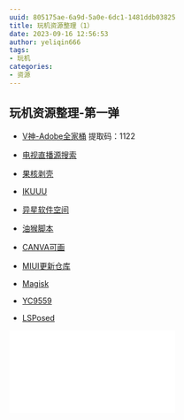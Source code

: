 ```yaml
---
uuid: 805175ae-6a9d-5a0e-6dc1-1481ddb03825
title: 玩机资源整理（1）
date: 2023-09-16 12:56:53
author: yeliqin666
tags:
- 玩机
categories:
- 资源
---
```

## 玩机资源整理-第一弹

* [V神-Adobe全家桶](https://pan.baidu.com/s/1OjPuG0jeWZzodOXcnuUf0g)  提取码：1122

* [电视直播源搜索](https://www.foodieguide.com/iptvsearch/)

* [果核剥壳](https://www.ghxi.com/)

* [IKUUU](https://ikuuu.club/)

* [异星软件空间](https://www.yxssp.com/)

* [油猴脚本](https://greasyfork.org/zh-CN/scripts)

* [CANVA可画](https://www.canva.cn/)

* [MIUI更新仓库](https://roms.miuier.com/zh-cn/)

* [Magisk](https://github.com/topjohnwu/Magisk/releases)

* [YC9559](https://github.com/yc9559)

* [LSPosed](https://github.com/LSPosed/LSPosed/releases)


<iframe class="iframe_video" src="//player.bilibili.com/player.html?aid=934978627&cid=464171873&page=1" scrolling="no" border="0" frameborder="no" framespacing="0" allowfullscreen="true"> </iframe>
